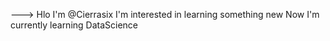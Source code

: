 
--->
Hlo I'm @Cierrasix
I'm interested in learning something new
Now I'm currently learning DataScience

